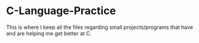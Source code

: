 # C-Language-Practice
This is where I keep all the files regarding small projects/programs that have and are helping me get better at C.
